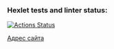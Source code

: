### Hexlet tests and linter status:

[![Actions Status](https://github.com/pozys/php-project-9/workflows/hexlet-check/badge.svg)](https://github.com/pozys/php-project-9/actions)

[Адрес сайта](https://php-page-analyzer-dd12.onrender.com/)
